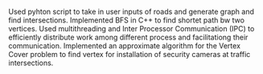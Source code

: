 Used pyhton script to take in user inputs of roads and generate graph and find intersections. 
Implemented BFS in C++ to find shortet path bw two vertices.
Used multithreading and Inter Processor Communication (IPC) to efficiently distribute work among different process and facilitationg their communication.
Implemented an approximate algorithm for the Vertex Cover problem to find vertex for  installation of security cameras at traffic intersections.